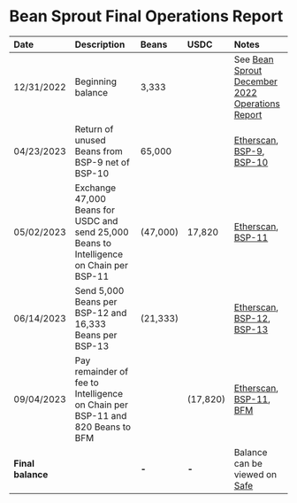 # Bean Sprout Final Operations Report

| Date              | Description                                                                              | Beans    | USDC     | Notes                                                                                                                                                                                                                                                                             |
| :---------------- | :--------------------------------------------------------------------------------------- | :------- | :------- | :-------------------------------------------------------------------------------------------------------------------------------------------------------------------------------------------------------------------------------------------------------------------------------- |
| 12/31/2022        | Beginning balance                                                                        | 3,333    |          | See [Bean Sprout December 2022 Operations Report](https://arweave.net/nJ1cmL-tWgy1C3hXZEzf5JBtPqtKNaVbgWKCqPoXRns)                                                                                                                                                                |
| 04/23/2023        | Return of unused Beans from BSP-9 net of BSP-10                                          | 65,000   |          | [Etherscan](https://etherscan.io/tx/0x365d4ff8a1d2f04f9456637d6e1809367c39abf3e3c3b4e0379eff3f837f13b0), [BSP-9](https://arweave.net/7b70dlvfFArEbHul7nk3v9xXDefSqaSnxIzFkvL9cYY), [BSP-10](https://arweave.net/sTthYixn4VOwaJB2wy6YxwWF4H2tnGl_gyLpm9r3sIA)                      |
| 05/02/2023        | Exchange 47,000 Beans for USDC and send 25,000 Beans to Intelligence on Chain per BSP-11 | (47,000) | 17,820   | [Etherscan](https://etherscan.io/tx/0xe6cb027ddcc6a90025cbc71aa9df5c2b2b6365a6a6004b1f3f6584c1af4579d2), [BSP-11](https://arweave.net/pQk_U8vWwyk_ixLDkoRmIscqVhvIdzHNzYYEIHPEpN8)                                                                                                |
| 06/14/2023        | Send 5,000 Beans per BSP-12 and 16,333 Beans per BSP-13                                  | (21,333) |          | [Etherscan](https://etherscan.io/tx/0x97352e4a4a558ecb637ee9dd16cda6468096f5466b891a553bc85dbf08145eb8), [BSP-12](https://arweave.net/mJj6cr6bW7quIHW6E2gr3h840Exyzr73G9NQfP02-8I), [BSP-13](https://arweave.net/K1ATu9wjZUNK6kzOukHe7trWoLcgCwzdi-9gSQ156po)                     |
| 09/04/2023        | Pay remainder of fee to Intelligence on Chain per BSP-11 and 820 Beans to BFM        |          | (17,820) | [Etherscan](https://etherscan.io/tx/0x981503d045f63012bee8900eb57f32bc058b843e48b4d9dc8c24396a488f3587), [BSP-11](https://arweave.net/pQk_U8vWwyk_ixLDkoRmIscqVhvIdzHNzYYEIHPEpN8), [BFM](https://app.safe.global/balances?safe=eth%3A0x21DE18B6A8f78eDe6D16C50A167f6B222DC08DF7) |
| **Final balance** |                                                                                          | **-**    | **-**    | Balance can be viewed on [Safe](https://app.safe.global/eth:0xb7ab3f0667eFF5e2299d39C23Aa0C956e8982235/balances)                                                                                                                                                                  |
